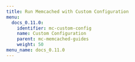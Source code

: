 ```yaml
---
title: Run Memcached with Custom Configuration
menu:
  docs_0.11.0:
    identifier: mc-custom-config
    name: Custom Configuration
    parent: mc-memcached-guides
    weight: 50
menu_name: docs_0.11.0
---
```



